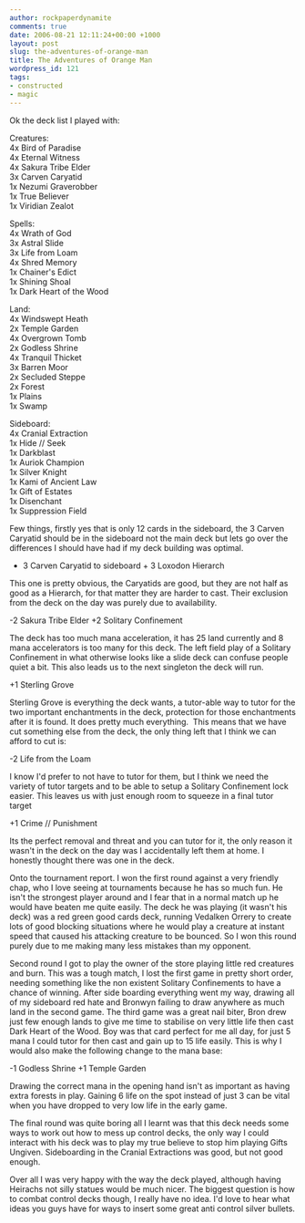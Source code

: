 ```yaml
---
author: rockpaperdynamite
comments: true
date: 2006-08-21 12:11:24+00:00 +1000
layout: post
slug: the-adventures-of-orange-man
title: The Adventures of Orange Man
wordpress_id: 121
tags:
- constructed
- magic
---
```


Ok the deck list I played with:

Creatures:  
4x Bird of Paradise  
4x Eternal Witness  
4x Sakura Tribe Elder  
3x Carven Caryatid  
1x Nezumi Graverobber  
1x True Believer  
1x Viridian Zealot

Spells:  
4x Wrath of God  
3x Astral Slide  
3x Life from Loam  
4x Shred Memory  
1x Chainer's Edict  
1x Shining Shoal  
1x Dark Heart of the Wood

Land:  
4x Windswept Heath  
2x Temple Garden  
4x Overgrown Tomb  
2x Godless Shrine  
4x Tranquil Thicket  
3x Barren Moor  
2x Secluded Steppe  
2x Forest  
1x Plains  
1x Swamp

Sideboard:  
4x Cranial Extraction  
1x Hide // Seek  
1x Darkblast  
1x Auriok Champion  
1x Silver Knight  
1x Kami of Ancient Law  
1x Gift of Estates  
1x Disenchant  
1x Suppression Field

Few things, firstly yes that is only 12 cards in the sideboard, the 3 Carven Caryatid should be in the sideboard not the main deck but lets go over the differences I should have had if my deck building was optimal.

- 3 Carven Caryatid to sideboard + 3 Loxodon Hierarch

This one is pretty obvious, the Caryatids are good, but they are not half as good as a Hierarch, for that matter they are harder to cast. Their exclusion from the deck on the day was purely due to availability.

-2 Sakura Tribe Elder
+2 Solitary Confinement

The deck has too much mana acceleration, it has 25 land currently and 8 mana accelerators is too many for this deck. The left field play of a Solitary Confinement in what otherwise looks like a slide deck can confuse people quiet a bit. This also leads us to the next singleton the deck will run.

+1 Sterling Grove

Sterling Grove is everything the deck wants, a tutor-able way to tutor for the two important enchantments in the deck, protection for those enchantments after it is found. It does pretty much everything.  This means that we have cut something else from the deck, the only thing left that I think we can afford to cut is:

-2 Life from the Loam

I know I'd prefer to not have to tutor for them, but I think we need the variety of tutor targets and to be able to setup a Solitary Confinement lock easier. This leaves us with just enough room to squeeze in a final tutor target

+1 Crime // Punishment

Its the perfect removal and threat and you can tutor for it, the only reason it wasn't in the deck on the day was I accidentally left them at home. I honestly thought there was one in the deck.

Onto the tournament report. I won the first round against a very friendly chap, who I love seeing at tournaments because he has so much fun. He isn't the strongest player around and I fear that in a normal match up he would have beaten me quite easily. The deck he was playing (it wasn't his deck) was a red green good cards deck, running Vedalken Orrery to create lots of good blocking situations where he would play a creature at instant speed that caused his attacking creature to be bounced. So I won this round purely due to me making many less mistakes than my opponent.

Second round I got to play the owner of the store playing little red creatures and burn. This was a tough match, I lost the first game in pretty short order, needing something like the non existent Solitary Confinements to have a chance of winning. After side boarding everything went my way, drawing all of my sideboard red hate and Bronwyn failing to draw anywhere as much land in the second game. The third game was a great nail biter, Bron drew just few enough lands to give me time to stabilise on very little life then cast Dark Heart of the Wood. Boy was that card perfect for me all day, for just 5 mana I could tutor for then cast and gain up to 15 life easily. This is why I would also make the following change to the mana base:

-1 Godless Shrine
+1 Temple Garden

Drawing the correct mana in the opening hand isn't as important as having extra forests in play. Gaining 6 life on the spot instead of just 3 can be vital when you have dropped to very low life in the early game.

The final round was quite boring all I learnt was that this deck needs some ways to work out how to mess up control decks, the only way I could interact with his deck was to play my true believe to stop him playing Gifts Ungiven. Sideboarding in the Cranial Extractions was good, but not good enough.

Over all I was very happy with the way the deck played, although having Heirachs not silly statues would be much nicer. The biggest question is how to combat control decks though, I really have no idea. I'd love to hear what ideas you guys have for ways to insert some great anti control silver bullets.
